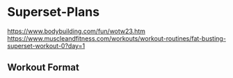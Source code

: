 # Superset-Plans

https://www.bodybuilding.com/fun/wotw23.htm
https://www.muscleandfitness.com/workouts/workout-routines/fat-busting-superset-workout-0?day=1

## Workout Format


 

